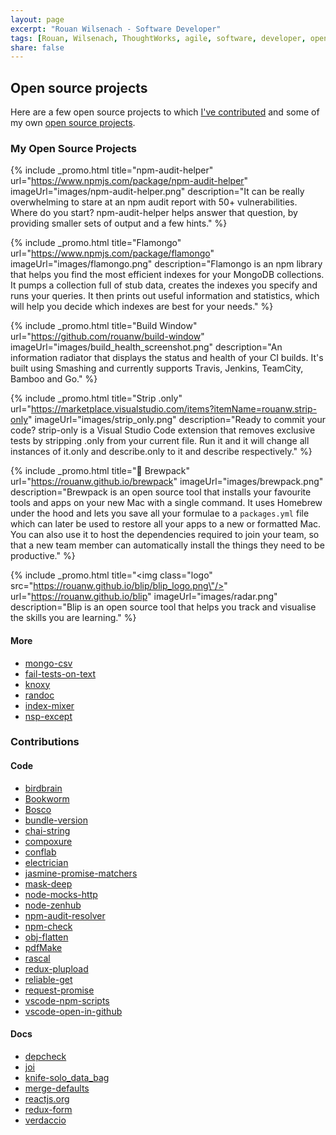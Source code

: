 ```yaml
---
layout: page
excerpt: "Rouan Wilsenach - Software Developer"
tags: [Rouan, Wilsenach, ThoughtWorks, agile, software, developer, open source, continuous, delivery, projects]
share: false
---
```


<h2>Open source projects</h2>

Here are a few open source projects to which [I've contributed](#contributions) and some of my own [open source projects](#my-oss).

### <a name="my-oss"></a>My Open Source Projects

{% include _promo.html title="npm-audit-helper" url="https://www.npmjs.com/package/npm-audit-helper" imageUrl="images/npm-audit-helper.png" description="It can be really overwhelming to stare at an npm audit report with 50+ vulnerabilities. Where do you start? npm-audit-helper helps answer that question, by providing smaller sets of output and a few hints." %}

{% include _promo.html title="Flamongo" url="https://www.npmjs.com/package/flamongo" imageUrl="images/flamongo.png" description="Flamongo is an npm library that helps you find the most efficient indexes for your MongoDB collections. It pumps a collection full of stub data, creates the indexes you specify and runs your queries. It then prints out useful information and statistics, which will help you decide which indexes are best for your needs." %}

{% include _promo.html title="Build Window" url="https://github.com/rouanw/build-window" imageUrl="images/build_health_screenshot.png" description="An information radiator that displays the status and health of your CI builds. It's built using Smashing and currently supports Travis, Jenkins, TeamCity, Bamboo and Go." %}

{% include _promo.html title="Strip .only" url="https://marketplace.visualstudio.com/items?itemName=rouanw.strip-only" imageUrl="images/strip_only.png" description="Ready to commit your code? strip-only is a Visual Studio Code extension that removes exclusive tests by stripping .only from your current file. Run it and it will change all instances of it.only and describe.only to it and describe respectively." %}

{% include _promo.html title="🎒 Brewpack" url="https://rouanw.github.io/brewpack" imageUrl="images/brewpack.png" description="Brewpack is an open source tool that installs your favourite tools and apps on your new Mac with a single command. It uses Homebrew under the hood and lets you save all your formulae to a `packages.yml` file which can later be used to restore all your apps to a new or formatted Mac. You can also use it to host the dependencies required to join your team, so that a new team member can automatically install the things they need to be productive." %}

{% include _promo.html title="<img class=\"logo\" src=\"https://rouanw.github.io/blip/blip_logo.png\"/>" url="https://rouanw.github.io/blip" imageUrl="images/radar.png" description="Blip is an open source tool that helps you track and visualise the skills you are learning." %}

#### More

- [mongo-csv](https://www.npmjs.com/package/mongo-csv)
- [fail-tests-on-text](https://www.npmjs.com/package/fail-tests-on-text)
- [knoxy](https://www.npmjs.com/package/knoxy)
- [randoc](https://www.npmjs.com/package/randoc)
- [index-mixer](https://www.npmjs.com/package/index-mixer)
- [nsp-except](https://www.npmjs.com/package/nsp-except)

### <a name="contributions"></a>Contributions

#### Code

- [birdbrain](https://github.com/ThoughtWorksZA/birdbrain/commits?author=rouanw)
- [Bookworm](https://github.com/ThoughtWorksZA/bookworm/commits?author=rouanw)
- [Bosco](https://github.com/tes/bosco/commits?author=rouanw)
- [bundle-version](https://github.com/tes/bundle-version/commits?author=rouanw)
- [chai-string](https://github.com/onechiporenko/chai-string/commits?author=rouanw)
- [compoxure](https://github.com/tes/compoxure/commits?author=rouanw)
- [conflab](https://github.com/tes/conflab/commits?author=rouanw)
- [electrician](https://github.com/tes/electrician/commits?author=rouanw)
- [jasmine-promise-matchers](https://github.com/bvaughn/jasmine-promise-matchers/commits?author=rouanw)
- [mask-deep](https://github.com/gwpmad/mask-deep/commits?author=rouanw)
- [node-mocks-http](https://github.com/howardabrams/node-mocks-http/commits?author=rouanw)
- [node-zenhub](https://github.com/ilbonzo/node-zenhub/commits?author=rouanw)
- [npm-audit-resolver](https://github.com/naugtur/npm-audit-resolver/commits?author=rouanw)
- [npm-check](https://github.com/dylang/npm-check/commits?author=rouanw)
- [obj-flatten](https://github.com/IonicaBizau/obj-flatten/commits?author=rouanw)
- [pdfMake](https://github.com/bpampuch/pdfmake/commits?author=rouanw)
- [rascal](https://github.com/guidesmiths/rascal/commits?author=rouanw)
- [redux-plupload](https://github.com/tes/redux-plupload/commits?author=rouanw)
- [reliable-get](https://github.com/tes/reliable-get/commits?author=rouanw)
- [request-promise](https://github.com/request/request-promise/commits?author=rouanw)
- [vscode-npm-scripts](https://github.com/Microsoft/vscode-npm-scripts/commits?author=rouanw)
- [vscode-open-in-github](https://github.com/d4rkr00t/vscode-open-in-github/commits?author=rouanw)

#### Docs

- [depcheck](https://github.com/depcheck/depcheck/commits?author=rouanw)
- [joi](https://github.com/hapijs/joi/commits?author=rouanw)
- [knife-solo_data_bag](https://github.com/thbishop/knife-solo_data_bag/commits?author=rouanw)
- [merge-defaults](https://github.com/balderdashy/merge-defaults/commits?author=rouanw)
- [reactjs.org](https://github.com/reactjs/reactjs.org/commits?author=rouanw)
- [redux-form](https://github.com/erikras/redux-form/commits?author=rouanw)
- [verdaccio](https://github.com/verdaccio/verdaccio/commits?author=rouanw)
